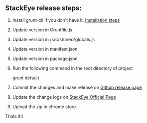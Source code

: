 StackEye release steps:
-----------------------
 1. Install grunt-cli if you don't have it. [Installation steps](http://gruntjs.com/getting-started)
 2. Update version in Gruntfile.js
 3. Update version in /src/shared/globals.js
 4. Update version in manifest.json
 5. Update version in package.json
 6. Run the following command in the root directory of project

     grunt default

 7. Commit the changes and make release on [Github release page](https://github.com/blunderboy/stackeye/releases)
 8. Update the change logs on [StackEye Official Page](http://blunderboy.github.io/stackeye/index.html#changelogs)
 9. Upload the zip in chrome store.

 Thats it!!

